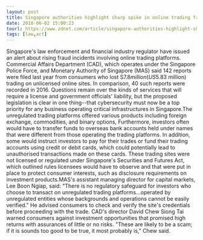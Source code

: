 ```yaml
---
layout: post
title: Singapore authorities highlight sharp spike in online trading fraud
date: 2018-06-02 15:00:23
tourl: https://www.zdnet.com/article/singapore-authorities-highlight-sharp-spike-in-online-trading-fraud/
tags: [law,act]
---
```

Singapore's law enforcement and financial industry regulator have issued an alert about rising fraud incidents involving online trading platforms. Commercial Affairs Department (CAD), which operates under the Singapore Police Force, and Monetary Authority of Singapore (MAS) said 142 reports were filed last year from consumers who lost S$7.8 million (US$5.83 million) trading on unlicensed online sites. In comparison, 40 such reports were recorded in 2016. Questions remain over the kinds of services that will require a license and government officials' liability, but the proposed legislation is clear in one thing--that cybersecurity must now be a top priority for any business operating critical infrastructures in Singapore.The unregulated trading platforms offered various products including foreign exchange, commodities, and binary options, Furthermore, investors often would have to transfer funds to overseas bank accounts held under names that were different from those operating the trading platforms. In addition, some would instruct investors to pay for their trades or fund their trading accounts using credit or debit cards, which could potentially lead to unauthorised transactions made on these cards. These trading sites were not licensed or regulated under Singapore's Securities and Futures Act, which outlined rules licensees would have to observe and that were put in place to protect consumer interests, such as disclosure requirements on investment products.MAS's assistant managing director for capital markets, Lee Boon Ngiap, said: "There is no regulatory safeguard for investors who choose to transact on unregulated trading platforms...operated by unregulated entities whose backgrounds and operations cannot be easily verified." He advised consumers to check and verify the site's credentials before proceeding with the trade. CAD's director David Chew Siong Tai warned consumers against investment opportunities that promised high returns with assurances of little or no risks. "These are likely to be a scam; if it is sounds too good to be true, it most probably is," Chew said.